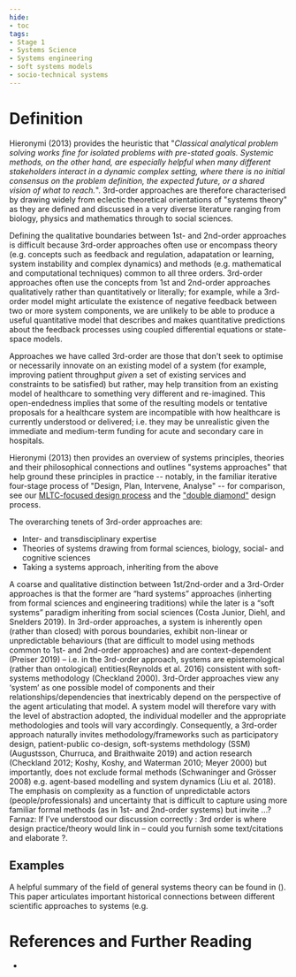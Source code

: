 ```yaml
---
hide:
- toc
tags:
- Stage 1
- Systems Science
- Systems engineering
- soft systems models
- socio-technical systems
---
```


# Definition
Hieronymi (2013) provides the heuristic that "*Classical analytical problem solving works fine for isolated problems with pre-stated goals. Systemic methods, on the other hand, are especially helpful when many different stakeholders interact in a dynamic complex setting, where there is no initial consensus on the problem definition, the expected future, or a shared vision of what to reach.*". 3rd-order approaches are therefore characterised by drawing widely from eclectic theoretical orientations of "systems theory" as they are defined and discussed in a very diverse literature ranging from biology, physics and mathematics through to social sciences.  

Defining the qualitative boundaries between 1st- and 2nd-order approaches is difficult because 3rd-order approaches often use or encompass theory (e.g. concepts such as feedback and regulation, adapatation or learning, system instability and complex dynamics) and methods (e.g. mathematical and computational techniques) common to all three orders.  3rd-order approaches often use the concepts from 1st and 2nd-order approaches qualitatively rather than quantitatively or literally; for example, while a 3rd-order model might articulate the existence of negative feedback between two or more system components, we are unlikely to be able to produce a useful quantitative model that describes and makes quantitative predictions about the feedback processes using coupled differential equations or state-space models.

Approaches we have called 3rd-order are those that don't seek to optimise or necessarily innovate on an existing model of a system (for example, improving patient throughput *given* a set of existing services and constraints to be satisfied) but rather, may help transition from an existing model of healthcare to something very different and re-imagined.  This open-endedness implies that some of the resulting models or tentative proposals for a healthcare system are incompatible with how healthcare is currently understood or delivered; i.e. they may be unrealistic given the immediate and medium-term funding for acute and secondary care in hospitals.  



 Hieronymi (2013) then provides an overview of systems principles, theories and their philosophical connections and outlines "systems approaches" that help ground these principles in practice -- notably, in the familiar iterative four-stage process of "Design, Plan, Intervene, Analyse" -- for comparison, see our [MLTC-focused design process](https://systematic-nihr.github.io/transdisciplinary-synthesis-strategy/MLTC-learning-system-framework/) and the ["double diamond"](https://en.wikipedia.org/wiki/Double_Diamond_(design_process_model)) design process.

The overarching tenets of 3rd-order approaches are:

 * Inter- and transdisciplinary expertise
 * Theories of systems drawing from formal sciences, biology, social- and cognitive sciences
 * Taking a systems approach, inheriting from the above







A coarse and qualitative distinction between 1st/2nd-order and a 3rd-Order approaches is that the former are “hard systems” approaches (inherting from formal sciences and engineering traditions) while the later is a “soft systems” paradigm inheriting from social sciences (Costa Junior, Diehl, and Snelders 2019). In 3rd-order approaches, a system is inherently open (rather than closed) with porous boundaries, exhibit non-linear or unpredictable behaviours (that are difficult to model using methods common to 1st- and 2nd-order approaches) and are context-dependent (Preiser 2019) – i.e. in the 3rd-order approach, systems are epistemological (rather than ontological) entities(Reynolds et al. 2016) consistent with soft-systems methodology (Checkland 2000). 3rd-Order approaches view any ‘system’ as one possible model of components and their relationships/dependencies that inextricably depend on the perspective of the agent articulating that model. A system model will therefore vary with the level of abstraction adopted, the individual modeller and the appropriate methodologies and tools will vary accordingly. Consequently, a 3rd-order approach naturally invites methodology/frameworks such as participatory design, patient-public co-design, soft-systems methdology (SSM) (Augustsson, Churruca, and Braithwaite 2019) and action research (Checkland 2012; Koshy, Koshy, and Waterman 2010; Meyer 2000) but importantly, does not exclude formal methods (Schwaninger and Grösser 2008) e.g. agent-based modelling and system dynamics (Liu et al. 2018). The emphasis on complexity as a function of unpredictable actors (people/professionals) and uncertainty that is difficult to capture using more familiar formal methods (as in 1st- and 2nd-order systems) but invite ...? Farnaz: If I’ve understood our discussion correctly : 3rd order is where design practice/theory would link in – could you furnish some text/citations and elaborate ?.

 
## Examples
A helpful summary of the field of general systems theory can be found in ().  This paper articulates important historical connections between different scientific approaches to systems (e.g. 

# References and Further Reading
  * 



